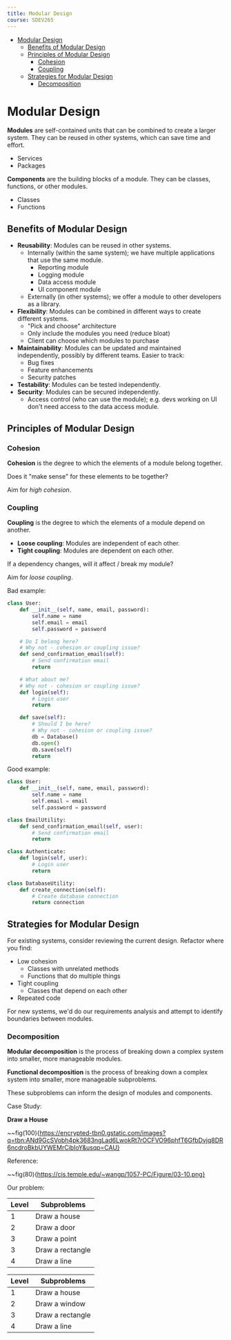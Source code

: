 ```yaml
---
title: Modular Design
course: SDEV265
---
```


- [Modular Design](#modular-design)
  - [Benefits of Modular Design](#benefits-of-modular-design)
  - [Principles of Modular Design](#principles-of-modular-design)
    - [Cohesion](#cohesion)
    - [Coupling](#coupling)
  - [Strategies for Modular Design](#strategies-for-modular-design)
    - [Decomposition](#decomposition)

# Modular Design

**Modules** are self-contained units that can be combined to create a larger system. They can be reused in other systems, which can save time and effort.

- Services
- Packages

**Components** are the building blocks of a module. They can be classes, functions, or other modules.

- Classes
- Functions

## Benefits of Modular Design

- **Reusability**: Modules can be reused in other systems.
  - Internally (within the same system); we have multiple applications that use the same module.
    - Reporting module
    - Logging module
    - Data access module
    - UI component module
  - Externally (in other systems); we offer a module to other developers as a library.
- **Flexibility**: Modules can be combined in different ways to create different systems.
  - "Pick and choose" architecture
  - Only include the modules you need (reduce bloat)
  - Client can choose which modules to purchase
- **Maintainability**: Modules can be updated and maintained independently, possibly by different teams. Easier to track:
  - Bug fixes
  - Feature enhancements
  - Security patches
- **Testability**: Modules can be tested independently.
- **Security**: Modules can be secured independently.
  - Access control (who can use the module); e.g. devs working on UI don't need access to the data access module.

## Principles of Modular Design

### Cohesion

**Cohesion** is the degree to which the elements of a module belong together.

Does it "make sense" for these elements to be together?

Aim for _high cohesion_.

### Coupling

**Coupling** is the degree to which the elements of a module depend on another.

- **Loose coupling**: Modules are independent of each other.
- **Tight coupling**: Modules are dependent on each other.

If a dependency changes, will it affect / break my module?

Aim for _loose coupling_.

Bad example:

```python
class User:
    def __init__(self, name, email, password):
        self.name = name
        self.email = email
        self.password = password

    # Do I belong here?
    # Why not - cohesion or coupling issue?
    def send_confirmation_email(self):
        # Send confirmation email
        return

    # What about me?
    # Why not - cohesion or coupling issue?
    def login(self):
        # Login user
        return

    def save(self):
        # Should I be here?
        # Why not - cohesion or coupling issue?
        db = Database()
        db.open()
        db.save(self)
        return
```

Good example:

```python
class User:
    def __init__(self, name, email, password):
        self.name = name
        self.email = email
        self.password = password

class EmailUtility:
    def send_confirmation_email(self, user):
        # Send confirmation email
        return

class Authenticate:
    def login(self, user):
        # Login user
        return

class DatabaseUtility:
    def create_connection(self):
        # Create database connection
        return connection
```

## Strategies for Modular Design

For existing systems, consider reviewing the current design. Refactor where you find:

- Low cohesion
  - Classes with unrelated methods
  - Functions that do multiple things
- Tight coupling
  - Classes that depend on each other
- Repeated code

For new systems, we'd do our requirements analysis and attempt to identify boundaries between modules.

### Decomposition

**Modular decomposition** is the process of breaking down a complex system into smaller, more manageable modules.

**Functional decomposition** is the process of breaking down a complex system into smaller, more manageable subproblems.

These subproblems can inform the design of modules and components.

<p class="demo">Case Study:</p>

**Draw a House**

~~fig(100){https://encrypted-tbn0.gstatic.com/images?q=tbn:ANd9GcSVobh4pk3683ngLad6LwokRt7rOCFVO96phfT6GfbDvjq8DR6ncdroBkbUYWEMrCibIoY&usqp=CAU}

Reference:

~~fig(80){https://cis.temple.edu/~wangp/1057-PC/Figure/03-10.png}

Our problem:

| Level | Subproblems      |
| ----- | ---------------- |
| 1     | Draw a house     |
| 2     | Draw a door      |
| 3     | Draw a point     |
| 3     | Draw a rectangle |
| 4     | Draw a line      |

| Level | Subproblems      |
| ----- | ---------------- |
| 1     | Draw a house     |
| 2     | Draw a window    |
| 3     | Draw a rectangle |
| 4     | Draw a line      |
